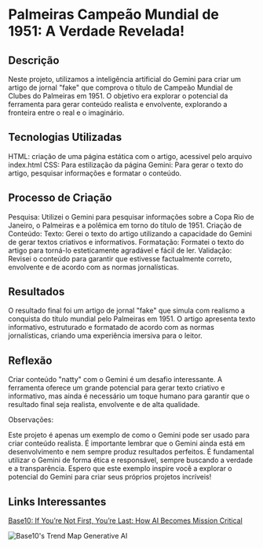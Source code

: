 


# Palmeiras Campeão Mundial de 1951: A Verdade Revelada!

## Descrição

Neste projeto, utilizamos a inteligência artificial do Gemini para criar um artigo de jornal "fake" que comprova o título de Campeão Mundial de Clubes do Palmeiras em 1951. O objetivo era explorar o potencial da ferramenta para gerar conteúdo realista e envolvente, explorando a fronteira entre o real e o imaginário.

## Tecnologias Utilizadas

HTML: criação de uma página estática com o artigo, acessivel pelo arquivo index.html
CSS: Para estilização da página
Gemini: Para gerar o texto do artigo, pesquisar informações e formatar o conteúdo.
## Processo de Criação

Pesquisa: Utilizei o Gemini para pesquisar informações sobre a Copa Rio de Janeiro, o Palmeiras e a polêmica em torno do título de 1951.
Criação de Conteúdo:
Texto: Gerei o texto do artigo utilizando a capacidade do Gemini de gerar textos criativos e informativos.
Formatação: Formatei o texto do artigo para torná-lo esteticamente agradável e fácil de ler.
Validação: Revisei o conteúdo para garantir que estivesse factualmente correto, envolvente e de acordo com as normas jornalísticas.
## Resultados

O resultado final foi um artigo de jornal "fake" que simula com realismo a conquista do título mundial pelo Palmeiras em 1951. O artigo apresenta texto informativo, estruturado e formatado de acordo com as normas jornalísticas, criando uma experiência imersiva para o leitor.

## Reflexão

Criar conteúdo "natty" com o Gemini é um desafio interessante. A ferramenta oferece um grande potencial para gerar texto criativo e informativo, mas ainda é necessário um toque humano para garantir que o resultado final seja realista, envolvente e de alta qualidade.

Observações:

Este projeto é apenas um exemplo de como o Gemini pode ser usado para criar conteúdo realista.
É importante lembrar que o Gemini ainda está em desenvolvimento e nem sempre produz resultados perfeitos.
É fundamental utilizar o Gemini de forma ética e responsável, sempre buscando a verdade e a transparência.
Espero que este exemplo inspire você a explorar o potencial do Gemini para criar seus próprios projetos incríveis!

## Links Interessantes

[Base10: If You’re Not First, You’re Last: How AI Becomes Mission Critical](https://base10.vc/post/generative-ai-mission-critical/)

![Base10's Trend Map Generative AI](https://github.com/digitalinnovationone/lab-natty-or-not/assets/730492/f4df26e8-f8f7-4419-8252-c69d73ea930c)

